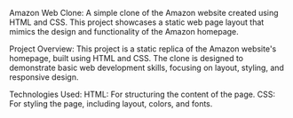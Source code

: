Amazon Web Clone:
A simple clone of the Amazon website created using HTML and CSS. This project showcases a static web page layout that mimics the design and functionality of the Amazon homepage.

Project Overview:
This project is a static replica of the Amazon website's homepage, built using HTML and CSS. The clone is designed to demonstrate basic web development skills, focusing on layout, styling, and responsive design.

Technologies Used:
HTML: For structuring the content of the page.
CSS: For styling the page, including layout, colors, and fonts.
